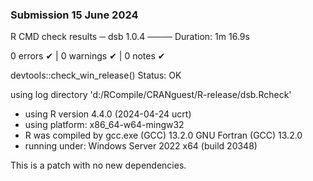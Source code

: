 ### Submission 15 June 2024 

R CMD check results ─ dsb 1.0.4 ────
Duration: 1m 16.9s

0 errors ✔ | 0 warnings ✔ | 0 notes ✔

devtools::check_win_release()
Status: OK

using log directory 'd:/RCompile/CRANguest/R-release/dsb.Rcheck'
* using R version 4.4.0 (2024-04-24 ucrt)
* using platform: x86_64-w64-mingw32
* R was compiled by
    gcc.exe (GCC) 13.2.0
    GNU Fortran (GCC) 13.2.0
* running under: Windows Server 2022 x64 (build 20348)

This is a patch with no new dependencies. 
